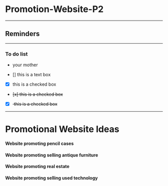 # Promotion-Website-P2
----------------------
## Reminders
--------
### To do list

- your mother

- [] this is a text box
- [x] this is a checked box
- <del> [x] this is a checked box <del>
- [x] <del> this is a checked box <del>

--------
# Promotional Website Ideas

#### Website promoting pencil cases
#### Website promoting selling antique furniture 
#### Website promoting real estate 
#### Website promoting selling used technology 